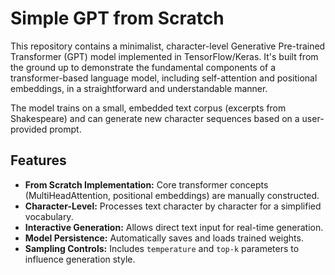 # Simple GPT from Scratch

This repository contains a minimalist, character-level Generative Pre-trained Transformer (GPT) model implemented in TensorFlow/Keras. It's built from the ground up to demonstrate the fundamental components of a transformer-based language model, including self-attention and positional embeddings, in a straightforward and understandable manner.

The model trains on a small, embedded text corpus (excerpts from Shakespeare) and can generate new character sequences based on a user-provided prompt.

## Features

* **From Scratch Implementation:** Core transformer concepts (MultiHeadAttention, positional embeddings) are manually constructed.
* **Character-Level:** Processes text character by character for a simplified vocabulary.
* **Interactive Generation:** Allows direct text input for real-time generation.
* **Model Persistence:** Automatically saves and loads trained weights.
* **Sampling Controls:** Includes `temperature` and `top-k` parameters to influence generation style.

